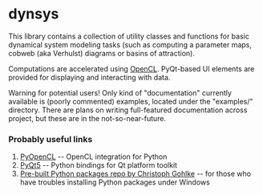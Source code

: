 # dynsys

This library contains a collection of utility classes and functions for basic dynamical system 
modeling tasks (such as computing a parameter maps, cobweb (aka Verhulst) diagrams or basins of attraction).

Computations are accelerated using [OpenCL](https://www.khronos.org/opencl). PyQt-based UI elements are provided for displaying
and interacting with data. 

Warning for potential users! Only kind of "documentation" currently available is (poorly commented) examples, 
located under the "examples/" directory. There are plans on writing full-featured documentation across project,
but these are in the not-so-near-future.

### Probably useful links
 
 1. [PyOpenCL](https://github.com/inducer/pyopencl) -- OpenCL integration for Python
 2. [PyQt5](https://pypi.org/project/PyQt5/) -- Python bindings for Qt platform toolkit
 3. [Pre-built Python packages repo by Christoph Gohlke](https://www.lfd.uci.edu/~gohlke/pythonlibs/) -- for those who have troubles installing Python packages under Windows
